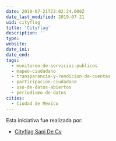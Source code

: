 ```yaml
---
date: 2019-07-21T23:02:24.000Z
date_last_modified: 2019-07-21
uid: cityflag
title: 'Cityflag'
description: ''
type: 
website: 
date_ini: 
date_end: 
tags:
  - monitoreo-de-servicios-publicos
  - mapeo-ciudadano
  - transparencia-y-rendicion-de-cuentas
  - participación-ciudadana
  - uso-de-datos-abiertos
  - periodismo-de-datos
cities: 
  - Ciudad de México
---
```


Esta iniciativa fue realizada por:

- [Cityflag Sapi De Cv](/organizaciones/cityflag-sapi-de-cv)
